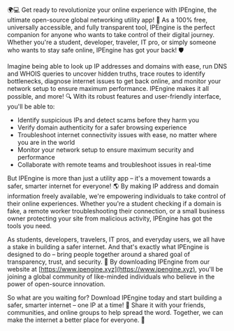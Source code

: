 🌍💻 Get ready to revolutionize your online experience with IPEngine, the ultimate open-source global networking utility app! 🚀 As a 100% free, universally accessible, and fully transparent tool, IPEngine is the perfect companion for anyone who wants to take control of their digital journey. Whether you're a student, developer, traveler, IT pro, or simply someone who wants to stay safe online, IPEngine has got your back! 🛡️

Imagine being able to look up IP addresses and domains with ease, run DNS and WHOIS queries to uncover hidden truths, trace routes to identify bottlenecks, diagnose internet issues to get back online, and monitor your network setup to ensure maximum performance. IPEngine makes it all possible, and more! 🔍 With its robust features and user-friendly interface, you'll be able to:

* Identify suspicious IPs and detect scams before they harm you
* Verify domain authenticity for a safer browsing experience
* Troubleshoot internet connectivity issues with ease, no matter where you are in the world
* Monitor your network setup to ensure maximum security and performance
* Collaborate with remote teams and troubleshoot issues in real-time

But IPEngine is more than just a utility app – it's a movement towards a safer, smarter internet for everyone! 🌎 By making IP address and domain information freely available, we're empowering individuals to take control of their online experiences. Whether you're a student checking if a domain is fake, a remote worker troubleshooting their connection, or a small business owner protecting your site from malicious activity, IPEngine has got the tools you need.

As students, developers, travelers, IT pros, and everyday users, we all have a stake in building a safer internet. And that's exactly what IPEngine is designed to do – bring people together around a shared goal of transparency, trust, and security. 🌈 By downloading IPEngine from our website at [https://www.ipengine.xyz](https://www.ipengine.xyz), you'll be joining a global community of like-minded individuals who believe in the power of open-source innovation.

So what are you waiting for? Download IPEngine today and start building a safer, smarter internet – one IP at a time! 📡 Share it with your friends, communities, and online groups to help spread the word. Together, we can make the internet a better place for everyone. 🌟